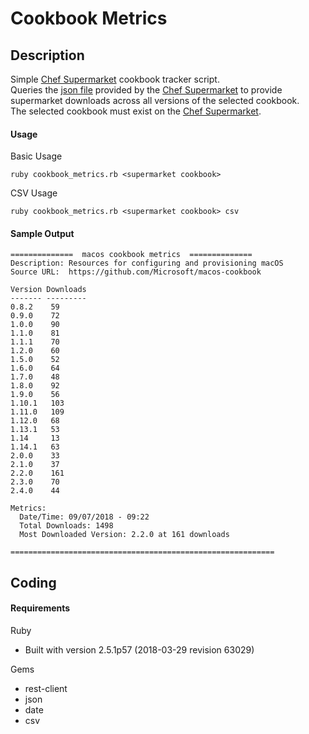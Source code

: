 # Cookbook Metrics

## Description

Simple [Chef Supermarket](https://supermarket.chef.io/) cookbook tracker script.  
Queries the [json file](https://supermarket.chef.io/api/v1/cookbooks/) provided by the [Chef Supermarket](https://supermarket.chef.io/) to provide supermarket downloads across all versions of the selected cookbook.  
The selected cookbook must exist on the [Chef Supermarket](https://supermarket.chef.io/). 

#### Usage

Basic Usage
```
ruby cookbook_metrics.rb <supermarket cookbook>
```

CSV Usage
```
ruby cookbook_metrics.rb <supermarket cookbook> csv
```

#### Sample Output
```
==============  macos cookbook metrics  ==============
Description: Resources for configuring and provisioning macOS
Source URL:  https://github.com/Microsoft/macos-cookbook

Version Downloads
------- ---------
0.8.2    59
0.9.0    72
1.0.0    90
1.1.0    81
1.1.1    70
1.2.0    60
1.5.0    52
1.6.0    64
1.7.0    48
1.8.0    92
1.9.0    56
1.10.1   103
1.11.0   109
1.12.0   68
1.13.1   53
1.14     13
1.14.1   63
2.0.0    33
2.1.0    37
2.2.0    161
2.3.0    70
2.4.0    44

Metrics:
  Date/Time: 09/07/2018 - 09:22
  Total Downloads: 1498
  Most Downloaded Version: 2.2.0 at 161 downloads

===========================================================
```

## Coding
#### Requirements

Ruby
- Built with version 2.5.1p57 (2018-03-29 revision 63029)

Gems
- rest-client
- json
- date
- csv

